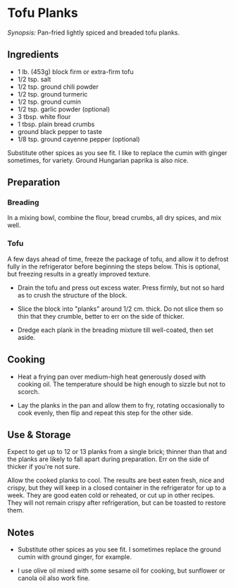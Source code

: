 # Tofu Planks

*Synopsis:* Pan-fried lightly spiced and breaded tofu planks.

<!-- Images should be 400px wide -->
<!-- TODO: ![image](../img/recipe-title.jpg) -->

## Ingredients

-  1 lb. (453g) block firm or extra-firm tofu
-  1/2 tsp. salt
-  1/2 tsp. ground chili powder
-  1/2 tsp. ground turmeric
-  1/2 tsp. ground cumin
-  1/2 tsp. garlic powder (optional)
-  3 tbsp. white flour
-  1 tbsp. plain bread crumbs
-  ground black pepper to taste
-  1/8 tsp. ground cayenne pepper (optional)

Substitute other spices as you see fit. I like to replace the cumin with ginger
sometimes, for variety. Ground Hungarian paprika is also nice.


## Preparation


### Breading

In a mixing bowl, combine the flour, bread crumbs, all dry spices, and mix well.

### Tofu

A few days ahead of time, freeze the package of tofu, and allow it to defrost
fully in the refrigerator before beginning the steps below. This is optional,
but freezing results in a greatly improved texture.

-  Drain the tofu and press out excess water. Press firmly, but not so hard as
   to crush the structure of the block.

-  Slice the block into "planks" around 1/2 cm. thick. Do not slice them so
   thin that they crumble, better to err on the side of thicker.

-  Dredge each plank in the breading mixture till well-coated, then set aside.


## Cooking

-  Heat a frying pan over medium-high heat generously dosed with cooking oil.
   The temperature should be high enough to sizzle but not to scorch.

-  Lay the planks in the pan and allow them to fry, rotating occasionally to
   cook evenly, then flip and repeat this step for the other side.


## Use & Storage

Expect to get up to 12 or 13 planks from a single brick; thinner than that and
the planks are likely to fall apart during preparation. Err on the side of
thicker if you're not sure.

Allow the cooked planks to cool. The results are best eaten fresh, nice and
crispy, but they will keep in a closed container in the refrigerator for up to
a week. They are good eaten cold or reheated, or cut up in other recipes.  They
will not remain crispy after refrigeration, but can be toasted to restore them.


## Notes

*  Substitute other spices as you see fit.  I sometimes replace the ground
   cumin with ground ginger, for example.

*  I use olive oil mixed with some sesame oil for cooking, but sunflower or
   canola oil also work fine.
